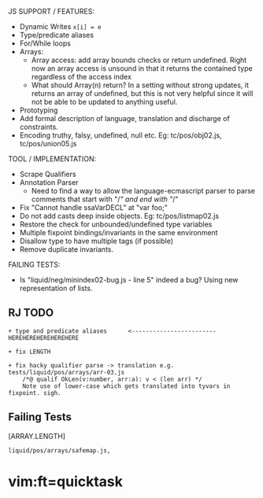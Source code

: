 
JS SUPPORT / FEATURES:
  - Dynamic Writes `x[i] = e`
  - Type/predicate aliases
  - For/While loops
  - Arrays:
    - Array access: add array bounds checks or return undefined. Right now an
      array access is unsound in that it returns the contained type regardless
      of the access index
    - What should Array(n) return?  In a setting without strong updates, it 
      returns an array of undefined, but this is not very helpful since it will 
      not be able to be updated to anything useful.
  - Prototyping
  - Add formal description of language, translation and discharge of 
    constraints.
  - Encoding truthy, falsy, undefined, null etc.
    Eg: tc/pos/obj02.js, tc/pos/union05.js


TOOL / IMPLEMENTATION:
  - Scrape Qualifiers
  - Annotation Parser
    - Need to find a way to allow the language-ecmascript parser to parse 
      comments that start with "/*" and end with "*/"
  - Fix "Cannot handle ssaVarDECL" at "var foo;"
  - Do not add casts deep inside objects.
    Eg: tc/pos/listmap02.js 
  - Restore the check for unbounded/undefined type variables
  - Multiple fixpoint bindings/invariants in the same environment
  - Disallow type to have multiple tags (if possible)
  - Remove duplicate invariants.


FAILING TESTS:
  - Is "liquid/neg/minindex02-bug.js - line 5" indeed a bug?
    Using new representation of lists.

RJ TODO
-------

    + type and predicate aliases      <------------------------ HEREHEREHEREHEREHERE
    
    + fix LENGTH
    
    + fix hacky qualifier parse -> translation e.g. tests/liquid/pos/arrays/arr-03.js
        /*@ qualif OkLen(v:number, arr:a): v < (len arr) */
        Note use of lower-case which gets translated into tyvars in fixpoint. sigh.
      
Failing Tests 
-------------

[ARRAY.LENGTH]
  
    liquid/pos/arrays/safemap.js,


# vim:ft=quicktask
